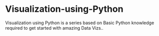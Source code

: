 # Visualization-using-Python
Visualization using Python is a series based on Basic Python knowledge required to get started with amazing Data Vizs..
